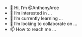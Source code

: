 - 👋 Hi, I’m @AnthonyArce
- 👀 I’m interested in ...
- 🌱 I’m currently learning ...
- 💞️ I’m looking to collaborate on ...
- 📫 How to reach me ...

<!---
AnthonyArce/AnthonyArce is a ✨ special ✨ repository because its `README.md` (this file) appears on your GitHub profile.
You can click the Preview link to take a look at your changes.
--->
